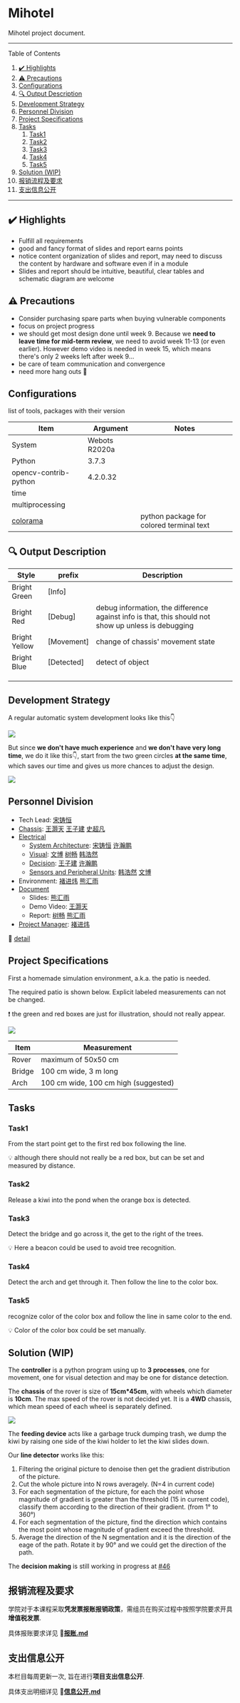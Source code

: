 # Mihotel

Mihotel project document.

---
Table of Contents
1. [✔️ Highlights](#️-Highlights)
2. [⚠️ Precautions](#️-Precautions)
3. [Configurations](#Configurations)
4. [🔍 Output Description](#-Output-Description)
5. [Development Strategy](#Development-Strategy)
6. [Personnel Division](#Personnel-Division)
7. [Project Specifications](#Project-Specifications)
8. [Tasks](#Tasks)
   1. [Task1](#Task1)
   2. [Task2](#Task2)
   3. [Task3](#Task3)
   4. [Task4](#Task4)
   5. [Task5](#Task5)
9. [Solution (WIP)](#Solution-WIP)
10. [报销流程及要求](#报销流程及要求)
11. [支出信息公开](#支出信息公开)

---

## ✔️ Highlights

- Fulfill all requirements
- good and fancy format of slides and report earns points
- notice content organization of slides and report, may need to discuss the
  content by hardware and software even if in a module
- Slides and report should be intuitive, beautiful, clear tables and schematic
  diagram are welcome

## ⚠️ Precautions

- Consider purchasing spare parts when buying vulnerable components
- focus on project progress
- we should get most design done until week 9. Because we **need to leave time
  for mid-term review**, we need to avoid week 11-13 (or even earlier). However
  demo video is needed in week 15, which means there's only 2 weeks left after
  week 9...
- be care of team communication and convergence
- need more hang outs 🍻

## Configurations

list of tools, packages with their version

| Item                                            | Argument      | Notes                                    |
| ----------------------------------------------- | ------------- | ---------------------------------------- |
| System                                          | Webots R2020a |                                          |
| Python                                          | 3.7.3         |                                          |
| opencv-contrib-python                           | 4.2.0.32      |                                          |
| time                                            |               |                                          |
| multiprocessing                                 |               |                                          |
| [colorama](https://github.com/tartley/colorama) |               | python package for colored terminal text |

## 🔍 Output Description

| Style         | prefix     | Description                                                  |
| ------------- | ---------- | ------------------------------------------------------------ |
| Bright Green  | [Info]     |                                                              |
| Bright Red    | [Debug]    | debug information, the difference against info is that, this should not show up unless is debugging |
| Bright Yellow | [Movement] | change of chassis' movement state                            |
| Bright Blue   | [Detected] | detect of object                                             |
|               |            |                                                              |
|               |            |                                                              |
|               |            |                                                              |


## Development Strategy

A regular automatic system development looks like this👇

![](doc/regular_development.svg)

But since **we don't have much experience** and **we don't have very long time**, we do it like this👇, start from the two green circles **at the same time**, which saves our time and gives us more chances to adjust the design.

![](doc/our_development.svg)

## Personnel Division

- Tech Lead: [宋铸恒](https://github.com/LeoJhonSong)
- [Chassis](https://github.com/orgs/TDPS-Mihotel/teams/chassis): [王灏天](https://github.com/Howard2503) [王子建](https://github.com/Prince-JIAN) [史超凡](https://github.com/allensted)
- [Electrical](https://github.com/orgs/TDPS-Mihotel/teams/electrical)
  - [System Architecture](https://github.com/orgs/TDPS-Mihotel/teams/system): [宋铸恒](https://github.com/LeoJhonSong) [许瀚鹏](https://github.com/Laince20)
  - [Visual](https://github.com/orgs/TDPS-Mihotel/teams/visual): [文博](https://github.com/wb05025) [树畅](https://github.com/shuchang) [韩浩然](https://github.com/HandAdam)
  - [Decision](https://github.com/orgs/TDPS-Mihotel/teams/decision): [王子建](https://github.com/Prince-JIAN) [许瀚鹏](https://github.com/Laince20)
  - [Sensors and Peripheral Units](https://github.com/orgs/TDPS-Mihotel/teams/sensor): [韩浩然](https://github.com/HandAdam) [文博](https://github.com/wb05025)
- Environment: [褚进炜](https://github.com/LiamBishop) [熊汇雨](https://github.com/Xiong-Huiyu)
- [Document](https://github.com/orgs/TDPS-Mihotel/teams/document)
  - Slides: [熊汇雨](https://github.com/Xiong-Huiyu)
  - Demo Video: [王灏天](https://github.com/Howard2503)
  - Report: [树畅](https://github.com/shuchang) [熊汇雨](https://github.com/Xiong-Huiyu)
- [Project Manager](https://github.com/orgs/TDPS-Mihotel/teams/project-manager): [褚进炜](https://github.com/LiamBishop)

📑 [detail](doc/division.md)

## Project Specifications

First a homemade simulation environment, a.k.a. the patio is needed.

The required patio is shown below. Explicit labeled measurements can not be changed.

❗️ the green and red boxes are just for illustration, should not really appear.

![](doc/patio.png)

| Item   | Measurement                          |
| ------ | ------------------------------------ |
| Rover  | maximum of 50x50 cm                  |
| Bridge | 100 cm wide, 3 m long                |
| Arch   | 100 cm wide, 100 cm high (suggested) |

## Tasks

### Task1

From the start point get to the first red box following the line.

💡 although there should not really be a red box, but can be set and measured by distance.

### Task2

Release a kiwi into the pond when the orange box is detected.

### Task3

Detect the bridge and go across it, the get to the right of the trees.

💡 Here a beacon could be used to avoid tree recognition.

### Task4

Detect the arch and get through it. Then follow the line to the color box.

### Task5

recognize color of the color box and follow the line in same color to the end.

💡 Color of the color box could be set manually.

## Solution (WIP)

The **controller** is a python program using up to **3 processes**, one for movement, one for visual detection and may be one for distance detection.

The **chassis** of the rover is size of **15cm*45cm**, with wheels which diameter is **10cm**. The max speed of the rover is not decided yet. It is a **4WD** chassis, which mean speed of each wheel is separately defined.

![](doc/rover.jpg)

The **feeding device** acts like a garbage truck dumping trash, we dump the kiwi by raising one side of the kiwi holder to let the kiwi slides down.

Our **line detector** works like this:

1. Filtering the original picture to denoise then get the gradient distribution of the picture.
2. Cut the whole picture into N rows averagely. (N=4 in current code)
3. For each segmentation of the picture, for each the point whose magnitude of gradient is greater than the threshold (15 in current code), classify them according to the direction of their gradient. (from 1° to 360°)
4. For each segmentation of the picture, find the direction which contains the most point whose magnitude of gradient exceed the threshold.
5. Average the direction of the N segmentation and it is the direction of the eage of the path. Rotate it by 90° and we could get the direction of the path.

The **decision making** is still working in progress at [#46](https://github.com/TDPS-Mihotel/Mihotel/issues/46)

## 报销流程及要求

学院对于本课程采取**凭发票报账报销政策**，需组员在购买过程中按照学院要求开具**增值税发票**.

具体报账要求详见 📑[**报账.md**](doc/报账.md)

## 支出信息公开

本栏目每周更新一次, 旨在进行**项目支出信息公开**.

具体支出明细详见 📑[**信息公开.md**](doc/信息公开.md)

